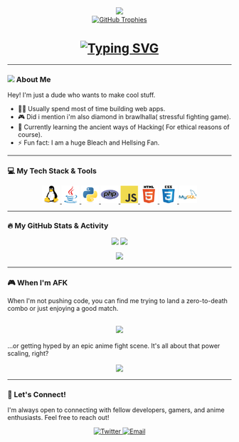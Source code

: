 <div align="center">
  <img src="https://media1.tenor.com/m/-AGHMBlq6ccAAAAd/typing-laughing.gif"/>
</div>

<div align="center">
  <a href="https://github.com/ryo-ma/github-profile-trophy">
    <img src="https://github-profile-trophy.vercel.app/?username=WashedDev&theme=tokyonight&row=1&column=7&margin-w=15&margin-h=15" alt="GitHub Trophies"/>
  </a>
</div>

<div align="center">
  <h1>
    <a href="https://git.io/typing-svg">
      <img src="https://readme-typing-svg.herokuapp.com?font=Fira+Code&size=30&pause=1000&color=00BFFF&center=true&vCenter=true&width=500&lines=Hey+there%2C+I'm+WashedDev;A+full-stack+dev+%26+Linux+enthusiast;Brawlhalla+Player;Welcome+to+my+Digital+Dojo!" alt="Typing SVG">
    </a>
  </h1>
</div>

---

### <img src="https://media.giphy.com/media/v1.Y2lkPTc5MGI3NjExdXRrMTJoc3lsczdwOTF0b3E4ZTV2cHB5dTlkaTI2N3JxYmhqZ2J4ZiZlcD12MV9pbnRlcm5hbF9naWZfYnlfaWQmY3Q9cw/Y2dTV20g2tJa8/giphy.gif" width="30px"> About Me

<p align="left">
  Hey! I'm just a dude who wants to make cool stuff.
</p>

-   👨‍💻 Usually spend most of time building web apps.
-   🎮 Did i mention i'm also diamond in brawlhalla( stressful fighting game).
-   🌱 Currently learning the ancient ways of Hacking( For ethical reasons of course).
-   ⚡ Fun fact: I am a huge Bleach and Hellsing Fan.

---

### 💻 My Tech Stack & Tools

<p align="center">
  <a href="https://www.linux.org/" target="_blank" rel="noreferrer"> <img src="https://raw.githubusercontent.com/devicons/devicon/master/icons/linux/linux-original.svg" alt="linux" width="40" height="40"/> </a>
  <a href="https://www.java.com" target="_blank" rel="noreferrer"> <img src="https://raw.githubusercontent.com/devicons/devicon/master/icons/java/java-original.svg" alt="java" width="40" height="40"/> </a>
  <a href="https://www.python.org" target="_blank" rel="noreferrer"> <img src="https://raw.githubusercontent.com/devicons/devicon/master/icons/python/python-original.svg" alt="python" width="40" height="40"/> </a>
  <a href="https://www.php.net" target="_blank" rel="noreferrer"> <img src="https://raw.githubusercontent.com/devicons/devicon/master/icons/php/php-original.svg" alt="php" width="40" height="40"/> </a>
  <a href="https://developer.mozilla.org/en-US/docs/Web/JavaScript" target="_blank" rel="noreferrer"> <img src="https://raw.githubusercontent.com/devicons/devicon/master/icons/javascript/javascript-original.svg" alt="javascript" width="40" height="40"/> </a>
  <a href="https://www.w3.org/html/" target="_blank" rel="noreferrer"> <img src="https://raw.githubusercontent.com/devicons/devicon/master/icons/html5/html5-original-wordmark.svg" alt="html5" width="40" height="40"/> </a>
  <a href="https://www.w3schools.com/css/" target="_blank" rel="noreferrer"> <img src="https://raw.githubusercontent.com/devicons/devicon/master/icons/css3/css3-original-wordmark.svg" alt="css3" width="40" height="40"/> </a>
  <a href="https://www.mysql.com/" target="_blank" rel="noreferrer"> <img src="https://raw.githubusercontent.com/devicons/devicon/master/icons/mysql/mysql-original-wordmark.svg" alt="mysql" width="40" height="40"/> </a>
</p>

---

### 🔥 My GitHub Stats & Activity

<p align="center">
  <img height="180em" src="https://github-readme-stats.vercel.app/api?username=WashedDev&show_icons=true&theme=tokyonight&include_all_commits=true&count_private=true"/>
  <img height="180em" src="https://github-readme-stats.vercel.app/api/top-langs/?username=WashedDev&layout=compact&langs_count=8&theme=tokyonight"/>
</p>
<p align="center">
  <img src="https://github-readme-streak-stats.herokuapp.com/?user=WashedDev&theme=tokyonight&hide_border=false" />
</p>

---

### 🎮 When I'm AFK

When I'm not pushing code, you can find me trying to land a zero-to-death combo or just enjoying a good match.
<br><br>
<div align="center">
  <img src="https://media1.tenor.com/m/XdFeo215JuYAAAAC/brawlhalla.gif"/>
</div>
<br>
...or getting hyped by an epic anime fight scene. It's all about that power scaling, right?
<br><br>
<div align="center">
  <img src="https://media1.tenor.com/m/Y_4_saaGYwUAAAAd/jujutsu-kaisen-mahito.gif"/>
</div>

---

### 🤝 Let's Connect!

I'm always open to connecting with fellow developers, gamers, and anime enthusiasts. Feel free to reach out!

<p align="center">
  <a href="https://x.com/LunjieMp4" target="_blank">
    <img src="https://img.shields.io/badge/Twitter-1DA1F2?style=for-the-badge&logo=twitter&logoColor=white" alt="Twitter"/>
  </a>
  <a href="https://mail.google.com/mail/u/0/?tab=rm&ogbl#inbox">
    <img src="https://img.shields.io/badge/Email-D14836?style=for-the-badge&logo=gmail&logoColor=white" alt="Email"/>
  </a>
</p>
